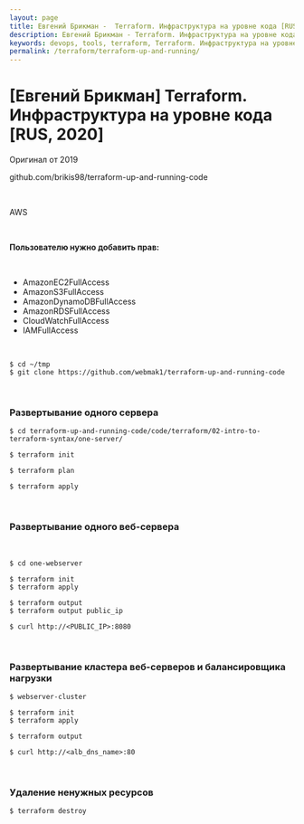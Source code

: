 ```yaml
---
layout: page
title: Евгений Брикман -  Terraform. Инфраструктура на уровне кода [RUS, 2020]
description: Евгений Брикман - Terraform. Инфраструктура на уровне кода [RUS, 2020]
keywords: devops, tools, terraform, Terraform. Инфраструктура на уровне кода
permalink: /terraform/terraform-up-and-running/
---
```


# [Евгений Брикман] Terraform. Инфраструктура на уровне кода [RUS, 2020]

Оригинал от 2019

github.com/brikis98/terraform-up-and-running-code

<br/>

AWS

<br/>

**Пользователю нужно добавить прав:**

<br/>

- AmazonEC2FullAccess
- AmazonS3FullAccess
- AmazonDynamoDBFullAccess
- AmazonRDSFullAccess
- CloudWatchFullAccess
- IAMFullAccess

<br/>

    $ cd ~/tmp
    $ git clone https://github.com/webmak1/terraform-up-and-running-code

<br/>

### Развертывание одного сервера

    $ cd terraform-up-and-running-code/code/terraform/02-intro-to-terraform-syntax/one-server/

    $ terraform init

    $ terraform plan

    $ terraform apply

<br/>

### Развертывание одного веб-сервера

<br/>

    $ cd one-webserver

    $ terraform init
    $ terraform apply

    $ terraform output
    $ terraform output public_ip

    $ curl http://<PUBLIC_IP>:8080

<br/>

### Развертывание кластера веб-серверов и балансировщика нагрузки

    $ webserver-cluster

    $ terraform init
    $ terraform apply

    $ terraform output

    $ curl http://<alb_dns_name>:80

<br/>

### Удаление ненужных ресурсов

    $ terraform destroy
